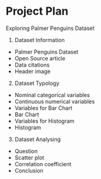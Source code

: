 # Project Plan

Exploring Palmer Penguins Dataset

1. Dataset Information

- Palmer Penguins Dataset
- Open Source article
- Data citations
- Header image

2. Dataset Typology

- Nominal categorical variables
- Continuous numerical variables
- Variables for Bar Chart
- Bar Chart
- Variables for Histogram
- Histogram

3. Dataset Analysing

- Question
- Scatter plot 
- Correlation coefficient
- Conclusion